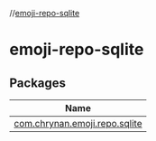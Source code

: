 //[emoji-repo-sqlite](index.md)

# emoji-repo-sqlite

## Packages

| Name |
|---|
| [com.chrynan.emoji.repo.sqlite](emoji-repo-sqlite/com.chrynan.emoji.repo.sqlite/index.md) |

